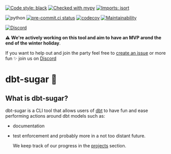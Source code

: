 [![Code style: black](https://img.shields.io/badge/code%20style-black-000000.svg)](https://github.com/ambv/black)
[![Checked with mypy](http://www.mypy-lang.org/static/mypy_badge.svg)](http://mypy-lang.org/)
[![Imports: isort](https://img.shields.io/badge/%20imports-isort-%231674b1?style=flat&labelColor=ef8336)](https://pycqa.github.io/isort/)

![python](https://img.shields.io/badge/python-3.6%20%7C%203.7%20%7C%203.8-blue)
[![pre-commit.ci status](https://results.pre-commit.ci/badge/github/bitpicky/dbt-sugar/main.svg)](https://results.pre-commit.ci/latest/github/bitpicky/dbt-sugar/main)
[![codecov](https://codecov.io/gh/bitpicky/dbt-sugar/branch/main/graph/badge.svg?token=JB0E0LZDW1)](https://codecov.io/gh/bitpicky/dbt-sugar)
[![Maintainability](https://api.codeclimate.com/v1/badges/1e6a887de605ef8e0eca/maintainability)](https://codeclimate.com/github/bitpicky/dbt-sugar/maintainability)

[![Discord](https://img.shields.io/discord/752101657218908281?label=discord)](https://discord.gg/bUk4MVTcqW)

:warning: **We're actively working on this tool and aim to have an MVP arond the end of the winter holiday**.

If you want to help out and join the party feel free to [create an issue](https://github.com/bitpicky/dbt-sugar/issues) or more fun :sparkles: join us on [Discord](https://discord.gg/bUk4MVTcqW)

# dbt-sugar :candy:

## What is dbt-sugar?

dbt-sugar is a CLI tool that allows users of [dbt](https://www.getdbt.com/) to have fun and ease performing actions around dbt models such as:

- documentation
- test enforcement
  and probably more in a not too distant future.

  We keep track of our progress in the [projects](https://github.com/bitpicky/dbt-sugar/projects) section.
